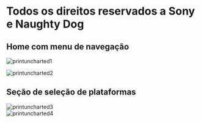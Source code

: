 <h1>Todos os direitos reservados a Sony e Naughty Dog</h1>

<h2>Home com menu de navegação </h2>

![printuncharted1](https://github.com/ruanPcosta/Projeto-Uncharted---HTML-JS/assets/111321307/1ab6fd0a-6487-44cc-8514-a8941387208e)

![printuncharted2](https://github.com/ruanPcosta/Projeto-Uncharted---HTML-JS/assets/111321307/a6f87e01-6318-4d28-bb02-9f5d022a898d)
<br>
<h2>Seção de seleção de plataformas</h2>

![printuncharted3](https://github.com/ruanPcosta/Projeto-Uncharted---HTML-JS/assets/111321307/fb9bfa69-6164-4ebb-b2c5-fdb95186f17d)
<br>
![printuncharted4](https://github.com/ruanPcosta/Projeto-Uncharted---HTML-JS/assets/111321307/ec58dc25-e5cd-4c43-8cb3-37eb4fa521e4)
